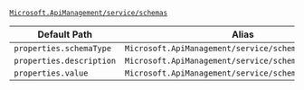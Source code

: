 [`Microsoft.ApiManagement/service/schemas`](https://docs.microsoft.com/en-us/azure/templates/microsoft.apimanagement/service/schemas)

| Default Path | Alias |
|---|---|
| `properties.schemaType` | `Microsoft.ApiManagement/service/schemas/schemaType` |
| `properties.description` | `Microsoft.ApiManagement/service/schemas/description` |
| `properties.value` | `Microsoft.ApiManagement/service/schemas/value` |

